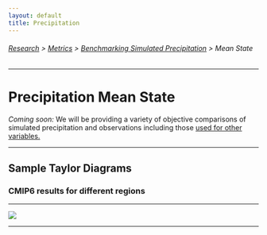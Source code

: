 ```yaml
---
layout: default
title: Precipitation
---
```

###### [Research][research] > [Metrics][metrics] > [Benchmarking Simulated Precipitation][precip] > Mean State
---

# Precipitation Mean State

*Coming soon:* We will be providing a variety of objective comparisons of simulated precipitation and observations including those [used for other variables.][pmpmean]        

---

## Sample Taylor Diagrams
  
### CMIP6 results for different regions

---

<img src="https://pcmdi.llnl.gov/pmp-preliminary-results/interactive_plot/precip/mean_state/TD.pr.clim.ann.cmip6.historical.regrid2.2p5x2p5.png">

---

[precip]:{{site.baseurl}}/results/precip
[pmpmean]: {{site.baseurl}}/results/mean_clim

[research]:{{site.baseurl}}/research
[metrics]:{{site.baseurl}}/research/metrics
